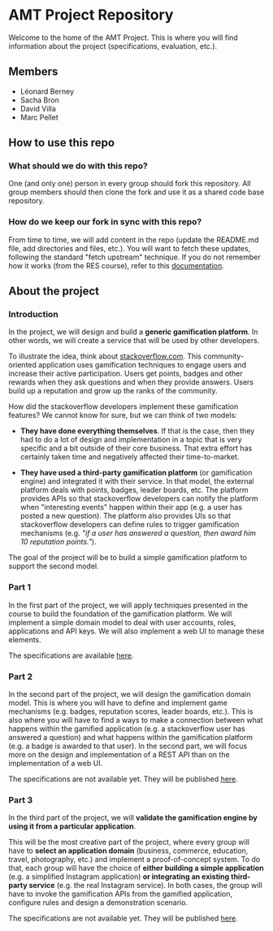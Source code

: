 # AMT Project Repository

Welcome to the home of the AMT Project. This is where you will find information about the project (specifications, evaluation, etc.).

## Members

- Léonard Berney
- Sacha Bron
- David Villa
- Marc Pellet

## How to use this repo

### What should we do with this repo?

One (and only one) person in every group should fork this repository. All group members should then clone the fork and use it as a shared code base repository.

### How do we keep our fork in sync with this repo?

From time to time, we will add content in the repo (update the README.md file, add directories and files, etc.). You will want to fetch these updates, following the standard "fetch upstream" technique. If you do not remember how it works (from the RES course), refer to this [documentation](https://help.github.com/articles/syncing-a-fork/). 


## About the project

### Introduction

In the project, we will design and build a **generic gamification platform**. In other words, we will create a service that will be used by other developers.

To illustrate the idea, think about [stackoverflow.com](http://www.stackoverflow.com). This community-oriented application uses gamification techniques to engage users and increase their active participation. Users get points, badges and other rewards when they ask questions and when they provide answers. Users build up a reputation and grow up the ranks of the community.

How did the stackoverflow developers implement these gamification features? We cannot know for sure, but we can think of two models:

* **They have done everything themselves**. If that is the case, then they had to do a lot of design and implementation in a topic that is very specific and a bit outside of their core business. That extra effort has certainly taken time and negatively affected their time-to-market.

* **They have used a third-party gamification platform** (or gamification engine) and integrated it with their service. In that model, the external platform deals with points, badges, leader boards, etc. The platform provides APIs so that stackoverflow developers can notify the platform when "interesting events" happen within their app (e.g. a user has posted a new question). The platform also provides UIs so that stackoverflow developers can define rules to trigger gamification mechanisms (e.g. *"if a user has answered a question, then award him 10 reputation points."*).

The goal of the project will be to build a simple gamification platform to support the second model.

### Part 1

In the first part of the project, we will apply techniques presented in the course to build the foundation of the gamification platform. We will implement a simple domain model to deal with user accounts, roles, applications and API keys. We will also implement a web UI to manage these elements.

The specifications are available [here](specifications/part1/).


### Part 2

In the second part of the project, we will design the gamification domain model. This is where you will have to define and implement game mechanisms (e.g. badges, reputation scores, leader boards, etc.). This is also where you will have to find a ways to make a connection between what happens within the gamified application (e.g. a stackoverflow user has answered a question) and what happens within the gamification platform (e.g. a badge is awarded to that user). In the second part, we will focus more on the design and implementation of a REST API than on the implementation of a web UI. 

The specifications are not available yet. They will be published [here](specifications/part2).


### Part 3

In the third part of the project, we will **validate the gamification engine by using it from a particular application**. 

This will be the most creative part of the project, where every group will have to **select an application domain** (business, commerce, education, travel, photography, etc.) and implement a proof-of-concept system. To do that, each group will have the choice of **either building a simple application** (e.g. a simplified Instagram application) **or integrating an existing third-party service** (e.g. the real Instagram service). In both cases, the group will have to invoke the gamification APIs from the gamified application, configure rules and design a demonstration scenario.

The specifications are not available yet. They will be published [here](specifications/part3).
